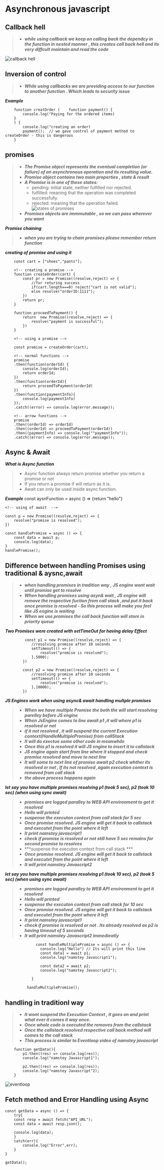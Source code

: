 # Asynchronous javascript

## Callback hell

>- ***while using callback we keep on calling back the dependcy in the function in nested manner , this creates call back hell and its very diffcult maintain and read the code***

![callback hell](assests/callbackhell.png)

## Inversion of control

>- ***While using callbacks we are providing access to our function to another function . Which leads to security issue***

***Example***

        function creatOrder (    function payment() {
            console.log("Paying for the ordered items)
        }
        ) {
            console.log("creating an order)
            payment();  // we gave control of payment method to createOrder - this is dangerous
        }

    
## promises

>-  ***The Promise object represents the eventual completion (or failure) of an asynchronous operation and its resulting value.***
>-  ***Promise object contains two main properties , state & result***
>-  ***A Promise is in one of these states:***
>       - pending: initial state, neither fulfilled nor rejected.
>       - fulfilled: meaning that the operation was completed successfully.
>       - rejected: meaning that the operation failed.
        ![states of promises](./assests/promises.png)
>-  ***Promises objects are immmutable , so we can pass wherever you want***

***Promise chaining***
>- ***when you are trying to chain promises please remember return function***


***creating of promise and using it***

        const cart = ["shoes","pants"];
        
        <!-- creating a promise -->
        function createOrder(cart) {
            const pr = new Promise((resolve,reject) => {
                //for returing success
                if(cart.length===0) reject("cart is not valid");
                else resolve("orderID:1111");
            })
            return pr;
        }

        function proceedToPayment() {
            return  new Promise((resolve,reject) => {
                resolve("payment is successful");
            })
        }
        
        <!-- using a promise -->

        const promise = createOrder(cart);

        <!-- normal functions -->
        promise
        .then(function(orderId) {
            console.log(orderId);
            return orderId;
        })
        .then(function(orderId){
            return proceedToPayment(orderId)
        })
        .then(function(paymentInfo){
            console.log(paymentInfo)
        });
        .catch((error) => console.log(error.message));

        <!-- arrow functions -->
        promise
        .then((orderId) => orderId)
        .then((orderId) => proceedToPayment(orderId))
        .then((paymentInfo) => console.log(""paymentInfo"));
        .catch((error) => console.log(error.message));



## Async & Await

***What is Async function***

>-  Async function always return promise whether you return a promise or not
>-  If you return a promise if will return as it is.
>-  Await can only be used inside async function.

***Example***
    <!-- Even if you return string , it returns promise wraps aroud it. -->
    const aysnFunction = async () => {return "hello"} 

    <!-- using of await  -->

    const p = new Promise((resolve,reject) => {
        resolve("promise is resolved");
    })

    const handlePromise = async () => {
        const data = await p;
        console.log(data);
    }
    handlePromise();


## Difference between handling Promises using traditional & aysnc,await

>-  ***when handling promises in tradition way , JS engine wont wait until promise get to resolve***
>-  ***When handling promises using asyn& wait , JS engine will remove the respective fuction from call stack ,and put it back once promise is resolved - So this process will make you feel like JS engine is waiting***
>-  ***When we use promises the call back function will store in priority queue***


***Two Promises were created  with setTimeOut for having delay Effect***

             const p1 = new Promise((resolve,reject) => {
                //resolving promise after 10 seconds
                setTimeout(() => {
                    resolve("promise is resolved");
                },5000);
            })

            const p2 = new Promise((resolve,reject) => {
                //resolving promise after 10 seconds
                setTimeout(() => {
                    resolve("promise is resolved");
                },10000);
            })


***JS Engines work when using async& await  handling multple promises***
>    - ***When we have multiple Promise the both the will start resolving parelley before JS engine***
>    - ***When JsEngine comes to  line await p1 ,it will where p1 is resolved or not***
>    - ***if it not resolved , it will suspend the current Execution context(HandleMultiplePromise) from callStack***
>    - ***It will do exectue some other code in meanwhile***
>    - ***Once this p1 is resolved it will JS engine to insert it to callstack***
>    - ***JS engine again start from line where it stopped and check promise resolved and move to next line***
>    - ***It will some to next line of promise await p2 check whther its resolved or not , If its not resolved ,again execution context is removed from call stack***
>    - ***the above process happens again***


***let say you have multiple promises resolving  p1 (took 5 sec), p2 (took 10 sec) (when using sync await)***
>- ***promises are logged  paralley to WEB API environment to get it resolved***
>- ***Hello will printed***
>- ***suspense the executon context from call stack for 5 sec***
>- ***Once promise resolved. JS engine will get it back to callstack and  executet from the point where it left***
>- ***It print namstey javascript1***
>- ***check if promise is resolved or not still have 5 sec remains for second promise to resolves***
>- ***suspense the executon context from call stack ***
>- ***Once promise resolved. JS engine will get it back to callstack and  executet from the point where it left***
>- ***It will print namstey Javascript2***

    

 ***let say you have multiple promises resolving  p1 (took 10 sec), p2 (took 5 sec) (when using sync await)***
>- ***promises are logged  paralley to WEB API environment to get it resolved***
>- ***Hello will printed***
>- ***suspense the executon context from call stack for 10 sec***
>- ***Once promise resolved. JS engine will get it back to callstack and  executet from the point where it left***
>- ***It print namstey javascript1***
>- ***check if promise is resolved or not . Its already resolved as p2 is having timeout of 5 seconds***
>- ***It will print namstey Javascript2 immedieatly***


                  const handleMultiplePromise = async () => {
                    console.log("Hello") // Its will print this line 
                    const data1 = await p1; 
                    console.log("namstey Javascript1");

                    const data2 = await p2; 
                    console.log("namstey Javascript2");

                }
        
              handleMultiplePromise();




## handling in traditionl way
>- ***It wont suspend the Execution Context , it goes on and print what ever it comes it way once.***
>- ***Once whole code is executed the removes from the callstack***
>- ***Once the callstack resolved respective call back method will comes to the call stack***
>- ***This process is similar to Eventloop video of namstey javascript***

        function getData(){
            p1.then((res) => console.log(res));
            console.log("namstey Javascript1");

            p2.then((res) => console.log(res));
            console.log("namstey Javascript"2);
        }




![eventloop](./assests/eventloop.PNG)


## Fetch method  and Error Handling using Async

    const getData = async () => {
        try{
        const resp = await fetch("API_URL");
        const data = await resp.json();

        console.log(data);
        }
        catch(err){
            console.log("Error",err);
        }
    }

    getData();